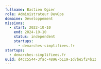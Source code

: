 ```yaml
---
fullname: Bastien Ogier
role: Administrateur DevOps
domaine: Développement
missions:
  - start: 2022-10-10
    end: 2024-10-10
    status: independent
    startups:
      - demarches-simplifiees.fr
startups:
  - demarches-simplifiees.fr
uuid: d4cc5544-3fac-4896-b119-1d7be5f24b13
---
```

